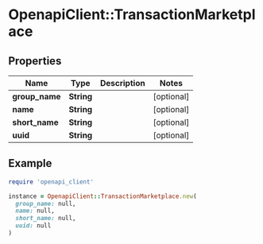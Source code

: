 # OpenapiClient::TransactionMarketplace

## Properties

| Name | Type | Description | Notes |
| ---- | ---- | ----------- | ----- |
| **group_name** | **String** |  | [optional] |
| **name** | **String** |  | [optional] |
| **short_name** | **String** |  | [optional] |
| **uuid** | **String** |  | [optional] |

## Example

```ruby
require 'openapi_client'

instance = OpenapiClient::TransactionMarketplace.new(
  group_name: null,
  name: null,
  short_name: null,
  uuid: null
)
```

